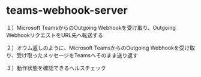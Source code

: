 # teams-webhook-server

１）Microsoft TeamsからのOutgoing Webhookを受け取り、Outgoing WebhookリクエストをURL先へ転送する

２）オウム返しのように、Microsoft TeamsからのOutgoing Webhookを受け取り、受け取ったメッセージをTeamsへそのまま送り返す

３）動作状態を確認できるヘルスチェック
